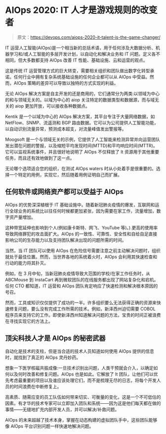 # AIOps 2020: IT 人才是游戏规则的改变者

> 原文：<https://devops.com/aiops-2020-it-talent-is-the-game-changer/>

IT 运营人工智能(AIOps)是一个相当新的总括术语，用于任何涉及大数据分析、机器学习和/或人工智能的多层开发计划，以自动化和解决业务和 IT 问题。定义各不相同，但大多数都支持 AIOps 改善 IT 性能、基础设施、云和运营的观点。

这是传统 IT 运营管理方式的巨大转变，需要相关组织和团队做出数字化转型承诺。任何行业中拥有复杂系统基础设施的任何企业都可以从 AIOps 中受益。然而，AIOps 策略的差异可以导致以独特的方式实现的利益。

无论 AIOps 解决方案是自主开发的还是商用的，它们通常分为两类:以领域为中心的和与领域无关的。以域为中心的 aiop 关注特定的数据类型和数据源，而与域无关的 aiop 更加开放，可以接收各种数据点。

Kentik 是一个以域为中心的 AIOps 解决方案，其平台专注于大量网络数据，如 NetFlow、SNMP、流遥测和 BGP 路由数据。它可以为公司提供人工智能功能，以自动识别流量异常，预测成本超支，对流量峰值发出警报等。

Moogsoft 是一个与领域无关的示例，它提供了人工智能来检测异常并向运营团队发出潜在问题的警报，以及缩短平均发现时间(MTTD)和平均响应时间(MTTR)。它可以监视系统事件，并且很好地说明了 AIOps 不仅释放了 It 资源用于其他重要任务，而且还有效地做到了这一点。

无论哪个选项适合您的组织，在测试 AIOps waters 时从小处着手是很重要的。选择一个特定的用例，实现它，然后随着用例证明自己而扩展。

## **任何软件或网络资产都可以受益于 AIOps**

AIOps 的优势深深植根于 IT 基础设施中。随着新冠肺炎疫情的爆发，互联网和运行全球业务的系统比以往任何时候都更加紧张，因为需要在家工作，流量增加，数字资产量增加。

这种带宽延伸也影响到个人(例如康卡斯特、网飞、YouTube 等)。).更高的使用率导致网络罪犯的攻击面扩大。AIOps 的一致性、可靠性、安全性和自给自足直接影响公司的生存能力以及支持团队解决出现的问题所需的时间。

当然，当 IT 团队可以使用 AIOps 在危险信号需要注意之前主动解决问题时，组织就处于最佳位置。然而，当世界各地的系统着火时，AIOps 会利用其快速检查和行动的能力将其扑灭。

例如，在 3 月中旬，当新冠肺炎疫情导致大范围的学校/在家工作任务时，从 ABCMouse 到 InstaCart 再到微软团队的在线服务都出现了网站复杂化和宕机。任何 CTO 都知道，IT 运营和 AIOps 团队肯定响应了快速检测和解决根本原因的号召。

然而，工具或知识仅仅提供了成功的一半。许多组织要么无法获得正确的资源来快速修复问题，要么没有完成工作所需的技术。例如，新泽西州迫切需要 COBOL 程序员来支持它的工作。即使新泽西州知道解决问题的方法，宝贵的时间正被浪费在寻找实现它的方法上。

## **顶尖科技人才是 AIOps 的秘密武器**

自动化是技术的支柱，但是当合适的技术人员知道如何使用 AIOps 提供的信息时，就找到了真正的 AIOps 灵丹妙药。

想象一下医学核磁共振成像:一旦技术识别出问题，人类干预就会介入，以确定如何以及何时改善和修复问题。AIOps 也是如此。它解放了 It 团队，让他们可以优先考虑最重要的项目以及谁应该处理它们，而不是梳理无尽的日志，将每个开发人员的时间浪费在中断修复上。

高素质、随需应变的员工队伍如何带来切实、可衡量的变化，这是一个不可低估的因素。有才华的技术专家可以立即加入团队和系统——因为这是他们每天都在做的事情——无缝地扩充内部开发人员，并可以解决/补救问题。

AIOps 的未来超越了技术本身，掌握在动态构建的虚拟团队手中，这些团队能够像 AIOps 平台识别问题一样快速地解决问题。